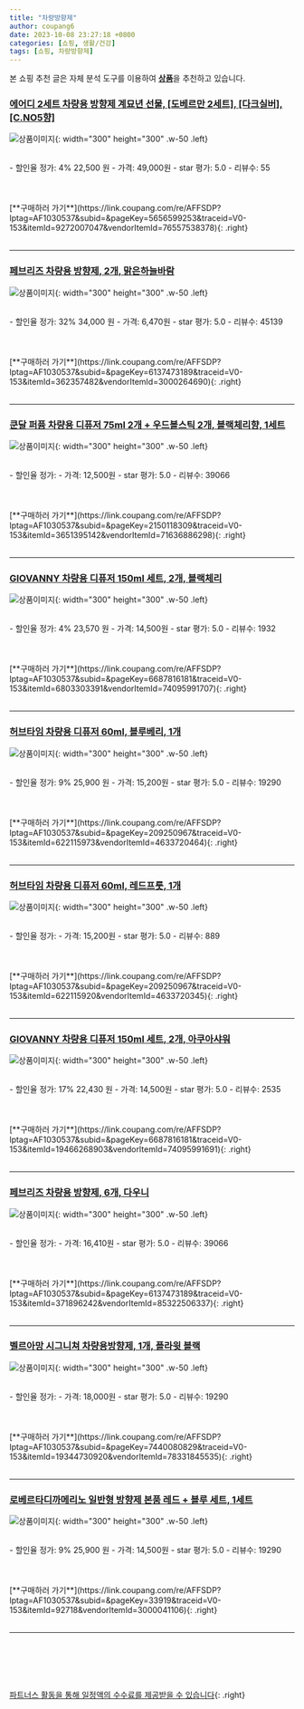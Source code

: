 ```yaml
---
title: "차량방향제"
author: coupang6
date: 2023-10-08 23:27:18 +0800
categories: [쇼핑, 생활/건강]
tags: [쇼핑, 차량방향제]
---
```


본 쇼핑 추천 글은 자체 분석 도구를 이용하여 [**상품**](https://link.coupang.com/a/bao1ui)을 추천하고 있습니다.

### [에어디 2세트 차량용 방향제 계묘년 선물, [도베르만 2세트], [다크실버], [C.NO5향]](https://link.coupang.com/re/AFFSDP?lptag=AF1030537&subid=&pageKey=5656599253&traceid=V0-153&itemId=9272007047&vendorItemId=76557538378)

![상품이미지](https://thumbnail8.coupangcdn.com/thumbnails/remote/230x230ex/image/vendor_inventory/ef75/8ea7650d9fcc6f19dc0a97b74666ece6ad58fc08be7993d8bfc83b20c29e.jpg){: width="300" height="300" .w-50 .left}


<br>
- 할인율 정가: 4%  22,500   원
- 가격: 49,000원
- star 평가: 5.0
- 리뷰수: 55
<br>
<br>
<br>
<br>
[**구매하러 가기**](https://link.coupang.com/re/AFFSDP?lptag=AF1030537&subid=&pageKey=5656599253&traceid=V0-153&itemId=9272007047&vendorItemId=76557538378){: .right}
<br>
<br>

---

### [페브리즈 차량용 방향제, 2개, 맑은하늘바람](https://link.coupang.com/re/AFFSDP?lptag=AF1030537&subid=&pageKey=6137473189&traceid=V0-153&itemId=362357482&vendorItemId=3000264690)

![상품이미지](https://thumbnail10.coupangcdn.com/thumbnails/remote/230x230ex/image/retail/images/2539764601405793-91c1d5b5-7205-4797-9c76-cdcbf2fc3613.jpg){: width="300" height="300" .w-50 .left}


<br>
- 할인율 정가: 32%  34,000   원
- 가격: 6,470원
- star 평가: 5.0
- 리뷰수: 45139
<br>
<br>
<br>
<br>
[**구매하러 가기**](https://link.coupang.com/re/AFFSDP?lptag=AF1030537&subid=&pageKey=6137473189&traceid=V0-153&itemId=362357482&vendorItemId=3000264690){: .right}
<br>
<br>

---

### [쿤달 퍼퓸 차량용 디퓨저 75ml 2개 + 우드볼스틱 2개, 블랙체리향, 1세트](https://link.coupang.com/re/AFFSDP?lptag=AF1030537&subid=&pageKey=2150118309&traceid=V0-153&itemId=3651395142&vendorItemId=71636886298)

![상품이미지](https://thumbnail7.coupangcdn.com/thumbnails/remote/230x230ex/image/retail/images/8486701190737661-fb111da9-de93-4a09-9243-9c3b3f10653d.jpg){: width="300" height="300" .w-50 .left}


<br>
- 할인율 정가: 
- 가격: 12,500원
- star 평가: 5.0
- 리뷰수: 39066
<br>
<br>
<br>
<br>
[**구매하러 가기**](https://link.coupang.com/re/AFFSDP?lptag=AF1030537&subid=&pageKey=2150118309&traceid=V0-153&itemId=3651395142&vendorItemId=71636886298){: .right}
<br>
<br>

---

### [GIOVANNY 차량용 디퓨저 150ml 세트, 2개, 블랙체리](https://link.coupang.com/re/AFFSDP?lptag=AF1030537&subid=&pageKey=6687816181&traceid=V0-153&itemId=6803303391&vendorItemId=74095991707)

![상품이미지](https://thumbnail10.coupangcdn.com/thumbnails/remote/230x230ex/image/retail/images/8487452483707258-b9a948fc-07f9-469b-9696-0eb5dbda0201.jpg){: width="300" height="300" .w-50 .left}


<br>
- 할인율 정가: 4%  23,570   원
- 가격: 14,500원
- star 평가: 5.0
- 리뷰수: 1932
<br>
<br>
<br>
<br>
[**구매하러 가기**](https://link.coupang.com/re/AFFSDP?lptag=AF1030537&subid=&pageKey=6687816181&traceid=V0-153&itemId=6803303391&vendorItemId=74095991707){: .right}
<br>
<br>

---

### [허브타임 차량용 디퓨저 60ml, 블루베리, 1개](https://link.coupang.com/re/AFFSDP?lptag=AF1030537&subid=&pageKey=209250967&traceid=V0-153&itemId=622115973&vendorItemId=4633720464)

![상품이미지](https://thumbnail9.coupangcdn.com/thumbnails/remote/230x230ex/image/retail/images/99755111967216-76fa9eb3-b624-4a70-8df8-357fa1ffced6.jpg){: width="300" height="300" .w-50 .left}


<br>
- 할인율 정가: 9%  25,900   원
- 가격: 15,200원
- star 평가: 5.0
- 리뷰수: 19290
<br>
<br>
<br>
<br>
[**구매하러 가기**](https://link.coupang.com/re/AFFSDP?lptag=AF1030537&subid=&pageKey=209250967&traceid=V0-153&itemId=622115973&vendorItemId=4633720464){: .right}
<br>
<br>

---

### [허브타임 차량용 디퓨저 60ml, 레드프룻, 1개](https://link.coupang.com/re/AFFSDP?lptag=AF1030537&subid=&pageKey=209250967&traceid=V0-153&itemId=622115920&vendorItemId=4633720345)

![상품이미지](https://thumbnail10.coupangcdn.com/thumbnails/remote/230x230ex/image/retail/images/99692666050771-8fefb64d-de26-473e-87ef-593db20fb044.jpg){: width="300" height="300" .w-50 .left}


<br>
- 할인율 정가: 
- 가격: 15,200원
- star 평가: 5.0
- 리뷰수: 889
<br>
<br>
<br>
<br>
[**구매하러 가기**](https://link.coupang.com/re/AFFSDP?lptag=AF1030537&subid=&pageKey=209250967&traceid=V0-153&itemId=622115920&vendorItemId=4633720345){: .right}
<br>
<br>

---

### [GIOVANNY 차량용 디퓨저 150ml 세트, 2개, 아쿠아샤워](https://link.coupang.com/re/AFFSDP?lptag=AF1030537&subid=&pageKey=6687816181&traceid=V0-153&itemId=19466268903&vendorItemId=74095991691)

![상품이미지](https://thumbnail8.coupangcdn.com/thumbnails/remote/230x230ex/image/retail/images/37685327476379-5d12c27e-6ca2-4b76-859c-d8989fb15ee0.jpg){: width="300" height="300" .w-50 .left}


<br>
- 할인율 정가: 17%  22,430   원
- 가격: 14,500원
- star 평가: 5.0
- 리뷰수: 2535
<br>
<br>
<br>
<br>
[**구매하러 가기**](https://link.coupang.com/re/AFFSDP?lptag=AF1030537&subid=&pageKey=6687816181&traceid=V0-153&itemId=19466268903&vendorItemId=74095991691){: .right}
<br>
<br>

---

### [페브리즈 차량용 방향제, 6개, 다우니](https://link.coupang.com/re/AFFSDP?lptag=AF1030537&subid=&pageKey=6137473189&traceid=V0-153&itemId=371896242&vendorItemId=85322506337)

![상품이미지](https://thumbnail8.coupangcdn.com/thumbnails/remote/230x230ex/image/retail/images/7c4d6e5b-92c1-46a6-963a-6be8890377e87087716945011703171.png){: width="300" height="300" .w-50 .left}


<br>
- 할인율 정가: 
- 가격: 16,410원
- star 평가: 5.0
- 리뷰수: 39066
<br>
<br>
<br>
<br>
[**구매하러 가기**](https://link.coupang.com/re/AFFSDP?lptag=AF1030537&subid=&pageKey=6137473189&traceid=V0-153&itemId=371896242&vendorItemId=85322506337){: .right}
<br>
<br>

---

### [벨르아망 시그니쳐 차량용방향제, 1개, 플라윗 블랙](https://link.coupang.com/re/AFFSDP?lptag=AF1030537&subid=&pageKey=7440080829&traceid=V0-153&itemId=19344730920&vendorItemId=78331845535)

![상품이미지](https://thumbnail6.coupangcdn.com/thumbnails/remote/230x230ex/image/retail/images/229290859553842-c29b2587-802a-4a19-8f2c-29c2c0d37786.jpg){: width="300" height="300" .w-50 .left}


<br>
- 할인율 정가: 
- 가격: 18,000원
- star 평가: 5.0
- 리뷰수: 19290
<br>
<br>
<br>
<br>
[**구매하러 가기**](https://link.coupang.com/re/AFFSDP?lptag=AF1030537&subid=&pageKey=7440080829&traceid=V0-153&itemId=19344730920&vendorItemId=78331845535){: .right}
<br>
<br>

---

### [로베르타디까메리노 일반형 방향제 본품 레드 + 블루 세트, 1세트](https://link.coupang.com/re/AFFSDP?lptag=AF1030537&subid=&pageKey=33919&traceid=V0-153&itemId=92718&vendorItemId=3000041106)

![상품이미지](https://thumbnail8.coupangcdn.com/thumbnails/remote/230x230ex/image/retail/images/1171396789894486-40733cc6-e5fa-4685-ae1b-5cf101fe342d.jpg){: width="300" height="300" .w-50 .left}


<br>
- 할인율 정가: 9%  25,900   원
- 가격: 14,500원
- star 평가: 5.0
- 리뷰수: 19290
<br>
<br>
<br>
<br>
[**구매하러 가기**](https://link.coupang.com/re/AFFSDP?lptag=AF1030537&subid=&pageKey=33919&traceid=V0-153&itemId=92718&vendorItemId=3000041106){: .right}
<br>
<br>

---
<br><br><br><br><br> [파트너스 활동을 통해 일정액의 수수료를 제공받을 수 있습니다](https://link.coupang.com/a/bao1ui){: .right}